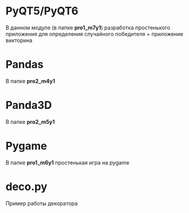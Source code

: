 # PyQT5/PyQT6
В данном модуле (в папке **pro1_m7y1**) разработка простенького приложения для определения случайного победителя + приложение викторина

# Pandas
В папке **pro2_m4y1**

# Panda3D
В папке **pro2_m5y1** 

# Pygame
В папке **pro1_m6y1** простенькая игра на pygame

# deco.py
Пример работы декоратора